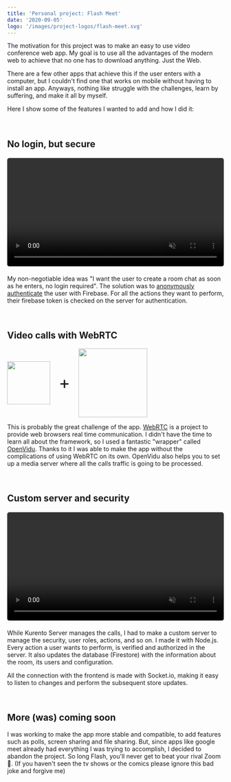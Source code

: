 ```yaml
---
title: 'Personal project: Flash Meet'
date: '2020-09-05'
logo: '/images/project-logos/flash-meet.svg'
---
```


The motivation for this project was to make an easy to use video conference web app. My goal is to use all the advantages of the modern web to achieve that no one has to download anything. Just the Web.

There are a few other apps that achieve this if the user enters with a computer, but I couldn't find one that works on mobile without having to install an app. Anyways, nothing like struggle with the challenges, learn by suffering, and make it all by myself.

Here I show some of the features I wanted to add and how I did it:

<br>

## No login, but secure
<figure class="video_container" style="width: 100%; max-width: 550px; margin: 20px 0;">
  <video muted="true" autoplay="true" loop style="width: 100%; border-radius: 5px;">
    <source src="/videos/flash-meet.mp4" type="video/mp4">
  </video>
</figure>

My non-negotiable idea was "I want the user to create a room chat as soon as he enters, no login required". The solution was to [anonymously authenticate](https://firebase.google.com/docs/auth/web/anonymous-auth) the user with Firebase. For all the actions they want to perform, their firebase token is checked on the server for authentication.

<br>

## Video calls with WebRTC
<div style="display: flex; align-items:center;">
  <img src="/images/logos/webrtc.svg" style="width: 100px">
  <div style="margin: 0 20px; font-size: 2.5rem;">+</div>
  <img src="/images/logos/openvidu.png" style="width: 160px">
</div> 

This is probably the great challenge of the app. [WebRTC](https://webrtc.org/) is a project to provide web browsers real time communication. I didn't have the time to learn all about the framework, so I used a fantastic "wrapper" called [OpenVidu](https://openvidu.io/). Thanks to it I was able to make the app without the complications of using WebRTC on its own. OpenVidu also helps you to set up a media server where all the calls traffic is going to be processed.

<br>

## Custom server and security
<figure class="video_container" style="width: 100%; max-width: 550px; margin: 20px 0;">
  <video muted="true" autoplay="true" loop style="width: 100%; border-radius: 5px;">
    <source src="/videos/flash-meet-security.mp4" type="video/mp4">
  </video>
</figure>

While Kurento Server manages the calls, I had to make a custom server to manage the security, user roles, actions, and so on. I made it with Node.js. Every action a user wants to perform, is verified and authorized in the server. It also updates the database (Firestore) with the information about the room, its users and configuration.

All the connection with the frontend is made with Socket.io, making it easy to listen to changes and perform the subsequent store updates.

<br>

## More (was) coming soon

I was working to make the app more stable and compatible, to add features such as polls, screen sharing and file sharing. But, since apps like google meet already had everything I was trying to accomplish, I decided to abandon the project. So long Flash, you'll never get to beat your rival Zoom 👊. (If you haven't seen the tv shows or the comics please ignore this bad joke and forgive me)